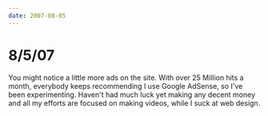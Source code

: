 ```yaml
---
date: 2007-08-05
---
```

# 8/5/07

You might notice a little more ads on the site. With over 25 Million hits a month, everybody keeps recommending I use Google AdSense, so I've been experimenting. Haven't had much luck yet making any decent money and all my efforts are focused on making videos, while I suck at web design.